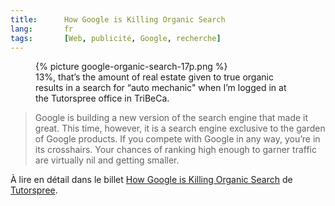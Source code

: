 ```yaml
---
title:      How Google is Killing Organic Search
lang:       fr
tags:       [Web, publicité, Google, recherche]
---
```


<figure>
  {% picture google-organic-search-17p.png %}
  <figcaption>
  13%, that’s the amount of real estate given to true organic results in a search for “auto mechanic" when I’m logged in at the Tutorspree office in TriBeCa.
  </figcaption>
</figure>

> Google is building a new version of the search engine that made it great. This time, however, it is a search engine exclusive to the garden of Google products. If you compete with Google in any way, you’re in its crosshairs. Your chances of ranking high enough to garner traffic are virtually nil and getting smaller.

À lire en détail dans le billet [How Google is Killing Organic Search](http://blog.tutorspree.com/post/54349646327/death-of-organic-search) de [Tutorspree](http://www.tutorspree.com/about).
